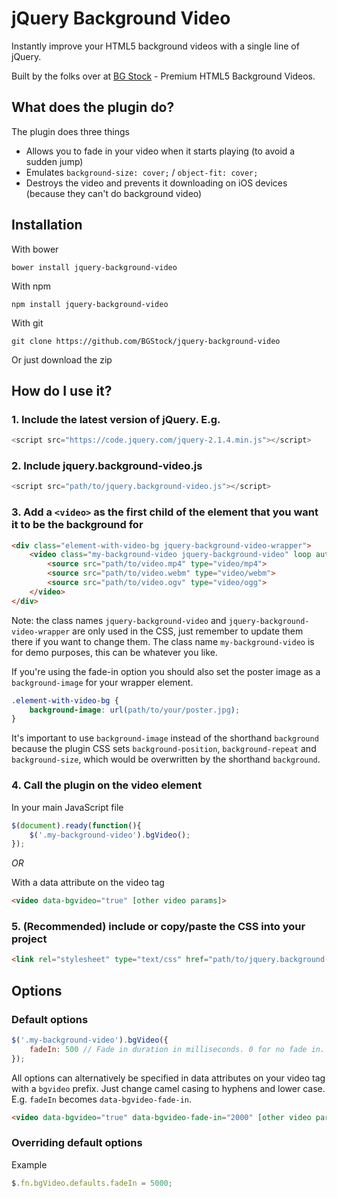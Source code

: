 # jQuery Background Video
Instantly improve your HTML5 background videos with a single line of jQuery.

Built by the folks over at [BG Stock](https://html5backgroundvideos.com) - Premium HTML5 Background Videos.

## What does the plugin do?
The plugin does three things
 - Allows you to fade in your video when it starts playing (to avoid a sudden jump)
 - Emulates `background-size: cover;` / `object-fit: cover;`
 - Destroys the video and prevents it downloading on iOS devices (because they can't do background video)

## Installation
With bower
```
bower install jquery-background-video
```
With npm
```
npm install jquery-background-video
```
With git
```
git clone https://github.com/BGStock/jquery-background-video
```
Or just download the zip

## How do I use it?
### 1. Include the latest version of jQuery. E.g.
```javascript
<script src="https://code.jquery.com/jquery-2.1.4.min.js"></script>
```
### 2. Include jquery.background-video.js
```javascript
<script src="path/to/jquery.background-video.js"></script>
```
### 3. Add a `<video>` as the first child of the element that you want it to be the background for

```html
<div class="element-with-video-bg jquery-background-video-wrapper">
	<video class="my-background-video jquery-background-video" loop autoplay muted poster="path/to/your/poster.jpg">
		<source src="path/to/video.mp4" type="video/mp4">
		<source src="path/to/video.webm" type="video/webm">
		<source src="path/to/video.ogv" type="video/ogg">
	</video>
</div>
```
Note: the class names `jquery-background-video` and `jquery-background-video-wrapper` are only used in the CSS, just remember to update them there if you want to change them. The class name `my-background-video` is for demo purposes, this can be whatever you like.

If you're using the fade-in option you should also set the poster image as a `background-image` for your wrapper element.
```css
.element-with-video-bg {
	background-image: url(path/to/your/poster.jpg);
}
```
It's important to use `background-image` instead of the shorthand `background` because the plugin CSS sets `background-position`, `background-repeat` and `background-size`, which would be overwritten by the shorthand `background`.

### 4. Call the plugin on the video element
In your main JavaScript file

```javascript
$(document).ready(function(){
	$('.my-background-video').bgVideo();
});
```

_*OR*_

With a data attribute on the video tag

```html
<video data-bgvideo="true" [other video params]>
```

### 5. (Recommended) include or copy/paste the CSS into your project
```html
<link rel="stylesheet" type="text/css" href="path/to/jquery.background-video.css">
```

## Options
### Default options
```javascript
$('.my-background-video').bgVideo({
	fadeIn: 500 // Fade in duration in milliseconds. 0 for no fade in.
});
```

All options can alternatively be specified in data attributes on your video tag with a `bgvideo` prefix. Just change camel casing to hyphens and lower case. E.g. `fadeIn` becomes `data-bgvideo-fade-in`.
```html
<video data-bgvideo="true" data-bgvideo-fade-in="2000" [other video params]>
```

### Overriding default options
Example
```javascript
$.fn.bgVideo.defaults.fadeIn = 5000;
